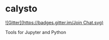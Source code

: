 calysto
=======
[![Gitter](https://badges.gitter.im/Join Chat.svg)](https://gitter.im/Calysto/calysto?utm_source=badge&utm_medium=badge&utm_campaign=pr-badge&utm_content=badge)

Tools for Jupyter and Python
